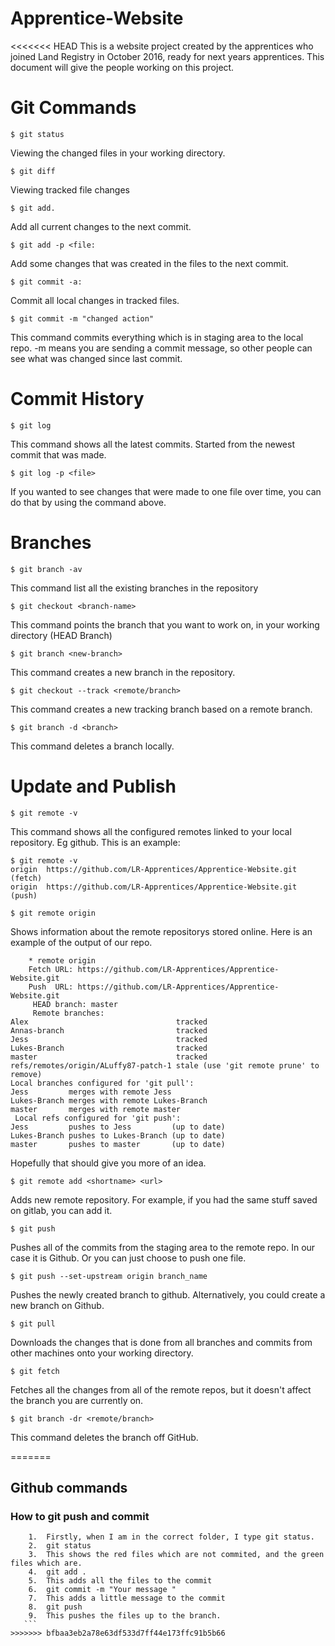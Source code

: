 # Apprentice-Website
<<<<<<< HEAD
This is a website project created by the apprentices who joined Land Registry in October 2016, ready for next years apprentices.
This document will give the people working on this project.

# Git Commands

    $ git status
Viewing the changed files in your working directory.

    $ git diff

Viewing tracked file changes

    $ git add. 
    
Add all current changes to the next commit.

    $ git add -p <file:

Add some changes that was created in the files to the next commit. 
 
    $ git commit -a:
 
Commit all local changes in tracked files.

    $ git commit -m "changed action"

This command commits everything which is in staging area to the local repo. -m means you are sending a commit message, so other people can see what was changed since last commit. 

# Commit History

    $ git log

This command shows all the latest commits. Started from the newest commit that was made.

    $ git log -p <file>

If you wanted to see changes that were made to one file over time, you can do that by using the command above. 

# Branches
    $ git branch -av
    
This command list all the existing branches in the repository
  
    $ git checkout <branch-name>
  
This command points the branch that you want to work on, in your working directory (HEAD Branch)
  
    $ git branch <new-branch>  
    
This command creates a new branch in the repository.
  
    $ git checkout --track <remote/branch>
   
This command creates a new tracking branch based on a remote branch.
   
    $ git branch -d <branch>
   
This command deletes a branch locally.
   
# Update and Publish
    $ git remote -v
This command shows all the configured remotes linked to your local repository. Eg github. This is an example:
 
    $ git remote -v
    origin  https://github.com/LR-Apprentices/Apprentice-Website.git (fetch)
    origin  https://github.com/LR-Apprentices/Apprentice-Website.git (push)

    $ git remote origin
 
Shows information about the remote repositorys stored online. Here is an example of the output of our repo.
   
        * remote origin
        Fetch URL: https://github.com/LR-Apprentices/Apprentice-Website.git
        Push  URL: https://github.com/LR-Apprentices/Apprentice-Website.git
         HEAD branch: master
         Remote branches:
    Alex                                 tracked
    Annas-branch                         tracked
    Jess                                 tracked
    Lukes-Branch                         tracked
    master                               tracked
    refs/remotes/origin/ALuffy87-patch-1 stale (use 'git remote prune' to remove)
    Local branches configured for 'git pull':
    Jess         merges with remote Jess
    Lukes-Branch merges with remote Lukes-Branch
    master       merges with remote master
     Local refs configured for 'git push':
    Jess         pushes to Jess         (up to date)
    Lukes-Branch pushes to Lukes-Branch (up to date)
    master       pushes to master       (up to date)
        
Hopefully that should give you more of an idea.

    $ git remote add <shortname> <url>
               
Adds new remote repository. For example, if you had the same stuff saved on gitlab, you can add it.

    $ git push

Pushes all of the commits from the staging area to the remote repo. In our case it is Github. Or you can just choose to push one file. 

    $ git push --set-upstream origin branch_name
  
Pushes the newly created branch to github. Alternatively, you could create a new branch on Github. 
    
    $ git pull 
  
Downloads the changes that is done from all branches and commits from other machines onto your working directory.
  
    $ git fetch
   
Fetches all the changes from all of the remote repos, but it doesn't affect the branch you are currently on. 
   
    $ git branch -dr <remote/branch>

This command deletes the branch off GitHub. 


=======

## Github commands

### How to git push and commit
```
	1.	Firstly, when I am in the correct folder, I type git status.
	2.	git status
	3.	This shows the red files which are not commited, and the green files which are.
	4.	git add .
	5.	This adds all the files to the commit
	6.	git commit -m "Your message "
	7.	This adds a little message to the commit
	8.	git push
	9.	This pushes the files up to the branch.
￼ ￼```
>>>>>>> bfbaa3eb2a78e63df533d7ff44e173ffc91b5b66
